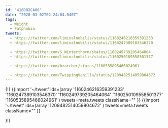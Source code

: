 ```yaml
---
id: "418D82CA86"
date: "2020-03-02T02:24:04.040Z"
tags:
  - Weight
  - Fatphobia
tweets:
  - https://twitter.com/liminalnobilis/status/1160246216359391233
  - https://twitter.com/liminalnobilis/status/1160247389103546370

  - https://twitter.com/S_Winterthorn/status/1160249739205464064
  - https://twitter.com/liminalnobilis/status/1160250109558501377

  - https://twitter.com/bzarcher/status/1160535895466024961

  - https://twitter.com/TwippingVanilla/status/1209482514059804672
---
```

{!{
  {{import '~/tweet' ids=(array
    '1160246216359391233'
    '1160247389103546370'
    '1160249739205464064'
    '1160250109558501377'
    '1160535895466024961'
  ) tweets=meta.tweets className="" }}
  {{import '~/tweet' ids=(array
    '1209482514059804672'
  ) tweets=meta.tweets className="" }}

}!}
